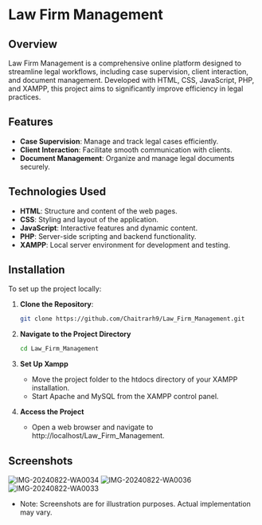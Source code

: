 # Law Firm Management

## Overview

Law Firm Management is a comprehensive online platform designed to streamline legal workflows, including case supervision, client interaction, and document management. Developed with HTML, CSS, JavaScript, PHP, and XAMPP, this project aims to significantly improve efficiency in legal practices.

## Features

- **Case Supervision**: Manage and track legal cases efficiently.
- **Client Interaction**: Facilitate smooth communication with clients.
- **Document Management**: Organize and manage legal documents securely.

## Technologies Used

- **HTML**: Structure and content of the web pages.
- **CSS**: Styling and layout of the application.
- **JavaScript**: Interactive features and dynamic content.
- **PHP**: Server-side scripting and backend functionality.
- **XAMPP**: Local server environment for development and testing.

## Installation

To set up the project locally:

1. **Clone the Repository**:

   ```bash
   git clone https://github.com/Chaitrarh9/Law_Firm_Management.git
   
2. **Navigate to the Project Directory**

   ```bash
   cd Law_Firm_Management
   
3. **Set Up Xampp**

    - Move the project folder to the htdocs directory of your XAMPP installation.
    - Start Apache and MySQL from the XAMPP control panel.
5. **Access the Project**

    - Open a web browser and navigate to http://localhost/Law_Firm_Management.
  
## Screenshots
![IMG-20240822-WA0034](https://github.com/user-attachments/assets/1beb4bc4-ae19-4132-a807-a025df896f94)
![IMG-20240822-WA0036](https://github.com/user-attachments/assets/781cd6c9-c70f-4db7-912e-b963d5d0122c)
![IMG-20240822-WA0033](https://github.com/user-attachments/assets/127d5852-1cea-4774-9980-981f40f485e3)

- Note: Screenshots are for illustration purposes. Actual implementation may vary.
